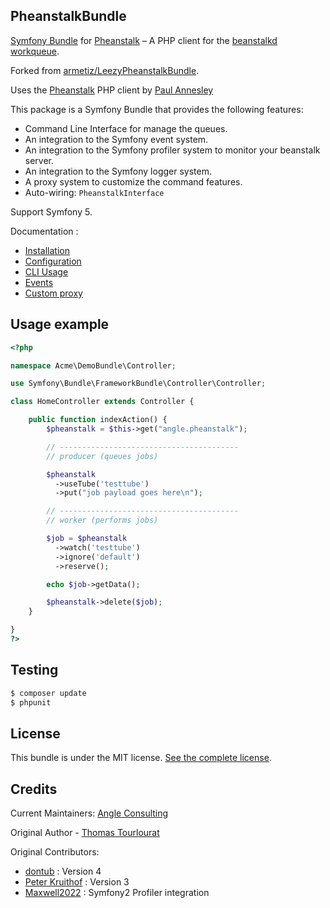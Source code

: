 ## PheanstalkBundle
[Symfony Bundle](https://symfony.com) for [Pheanstalk](https://github.com/pda/pheanstalk) – A PHP client for the [beanstalkd workqueue](https://beanstalkd.github.io).

Forked from [armetiz/LeezyPheanstalkBundle](https://github.com/armetiz/LeezyPheanstalkBundle).

Uses the [Pheanstalk](https://github.com/pda/pheanstalk) PHP client by [Paul Annesley](https://paul.annesley.cc/)


This package is a Symfony Bundle that provides the following features:
* Command Line Interface for manage the queues.
* An integration to the Symfony event system.
* An integration to the Symfony profiler system to monitor your beanstalk server.
* An integration to the Symfony logger system.
* A proxy system to customize the command features.
* Auto-wiring: `PheanstalkInterface`

Support Symfony 5.


Documentation :
- [Installation](https://github.com/Angle/PheanstalkBundle/blob/master/src/Resources/doc/1-installation.md)
- [Configuration](https://github.com/Angle/PheanstalkBundle/blob/master/src/Resources/doc/2-configuration.md)
- [CLI Usage](https://github.com/Angle/PheanstalkBundle/blob/master/src/Resources/doc/3-cli.md)
- [Events](https://github.com/Angle/PheanstalkBundle/blob/master/src/Resources/doc/4-events.md)
- [Custom proxy](https://github.com/Angle/PheanstalkBundle/blob/master/src/Resources/doc/5-custom-proxy.md)


## Usage example

```php
<?php

namespace Acme\DemoBundle\Controller;

use Symfony\Bundle\FrameworkBundle\Controller\Controller;

class HomeController extends Controller {

    public function indexAction() {
        $pheanstalk = $this->get("angle.pheanstalk");

        // ----------------------------------------
        // producer (queues jobs)

        $pheanstalk
          ->useTube('testtube')
          ->put("job payload goes here\n");

        // ----------------------------------------
        // worker (performs jobs)

        $job = $pheanstalk
          ->watch('testtube')
          ->ignore('default')
          ->reserve();

        echo $job->getData();

        $pheanstalk->delete($job);
    }

}
?>
```

## Testing

```bash
$ composer update
$ phpunit
```

## License

This bundle is under the MIT license. [See the complete license](https://github.com/Angle/PheanstalkBundle/blob/master/LICENSE).


## Credits
Current Maintainers: [Angle Consulting](https://angle.mx)

Original Author - [Thomas Tourlourat](http://www.armetiz.info)

Original Contributors:
* [dontub](https://github.com/dontub) : Version 4
* [Peter Kruithof](https://github.com/pkruithof) : Version 3
* [Maxwell2022](https://github.com/Maxwell2022) : Symfony2 Profiler integration


